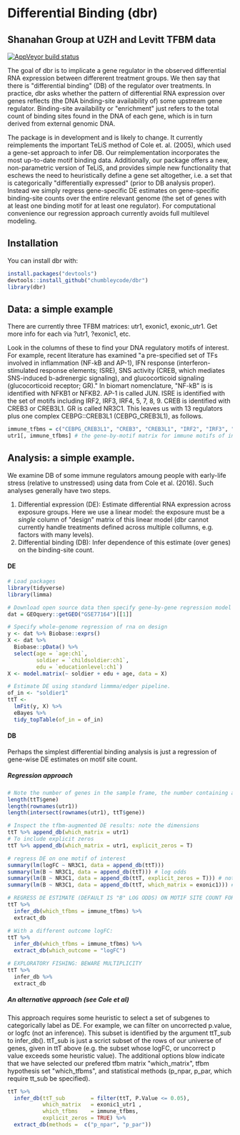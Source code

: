 
<!-- README.md is generated from README.Rmd. Please edit that file -->
Differential Binding (dbr)
==========================

Shanahan Group at UZH and Levitt TFBM data
------------------------------------------

<!-- [![Travis build status](https://travis-ci.org/chumbleycode/dbr.svg?branch=master)](https://travis-ci.org/chumbleycode/dbr) -->
[![AppVeyor build status](https://ci.appveyor.com/api/projects/status/github/chumbleycode/dbr?branch=master&svg=true)](https://ci.appveyor.com/project/chumbleycode/dbr)

The goal of dbr is to implicate a gene regulator in the observed differential RNA expression between differerent treatment groups. We then say that there is "differential binding" (DB) of the regulator over treatments. In practice, dbr asks whether the pattern of differential RNA expression over genes reflects (the DNA binding-site availability of) some upstream gene regulator. Binding-site availability or "enrichment" just refers to the total count of binding sites found in the DNA of each gene, which is in turn derived from external genomic DNA.

The package is in development and is likely to change. It currently reimplements the important TeLiS method of Cole et. al. (2005), which used a gene-set approach to infer DB. Our reimplementation incorporates the most up-to-date motif binding data. Additionally, our package offers a new, non-parametric version of TeLiS, and provides simple new functionality that eschews the need to heuristically define a gene set altogether, i.e. a set that is categorically "differentially expressed" (prior to DB analysis proper). Instead we simply regress gene-specific DE estimates on gene-specific binding-site counts over the entire relevant genome (the set of genes with at least one binding motif for at least one regulator). For computational convenience our regression approach currently avoids full multilevel modeling.

Installation
------------

You can install dbr with:

``` r
install.packages("devtools")
devtools::install_github("chumbleycode/dbr")
library(dbr)
```

Data: a simple example
----------------------

There are currently three TFBM matrices: utr1, exonic1, exonic\_utr1. Get more info for each via ?utr1, ?exonic1, etc.

Look in the columns of these to find your DNA regulatory motifs of interest. For example, recent literature has examined "a pre-specified set of TFs involved in inflammation (NF-kB and AP-1), IFN response (interferon-stimulated response elements; ISRE), SNS activity (CREB, which mediates SNS-induced b-adrenergic signaling), and glucocorticoid signaling (glucocorticoid receptor; GR)." In biomart nomenclature, "NF-kB" is is identified with NFKB1 or NFKB2. AP-1 is called JUN. ISRE is identified with the set of motifs including IRF2, IRF3, IRF4, 5, 7, 8, 9. CREB is identified with CREB3 or CREB3L1. GR is called NR3C1. This leaves us with 13 regulators plus one complex CEBPG::CREB3L1 (CEBPG\_CREB3L1), as follows.

``` r
immune_tfbms = c("CEBPG_CREB3L1", "CREB3", "CREB3L1", "IRF2", "IRF3", "IRF4", "IRF5", "IRF7", "IRF8", "IRF9", "JUN", "NFKB1", "NFKB2", "NR3C1")
utr1[, immune_tfbms] # the gene-by-motif matrix for immune motifs of interest
```

Analysis: a simple example.
---------------------------

We examine DB of some immune regulators amoung people with early-life stress (relative to unstressed) using data from Cole et al. (2016). Such analyses generally have two steps.

1.  Differential expression (DE): Estimate differential RNA expression across exposure groups. Here we use a linear model: the exposure must be a *single* column of "design" matrix of this linear model (dbr cannot currently handle treatments defined across multiple collumns, e.g. factors with many levels).
2.  Differential binding (DB): Infer dependence of this estimate (over genes) on the binding-site count.

#### DE

``` r
# Load packages
library(tidyverse)
library(limma)

# Download open source data then specify gene-by-gene regression model
dat = GEOquery::getGEO("GSE77164")[[1]]

# Specify whole-genome regression of rna on design
y <- dat %>% Biobase::exprs()
X <- dat %>%
  Biobase::pData() %>%
  select(age = `age:ch1`,
         soldier = `childsoldier:ch1`,
         edu = `educationlevel:ch1`)
X <- model.matrix(~ soldier + edu + age, data = X) 

# Estimate DE using standard limmma/edger pipeline. 
of_in <- "soldier1"
ttT <-
  lmFit(y, X) %>%
  eBayes %>%
  tidy_topTable(of_in = of_in)
```

#### DB

Perhaps the simplest differential binding analysis is just a regression of gene-wise DE estimates on motif site count.

##### Regression approach

``` r
# Note the number of genes in the sample frame, the number containing at least 1 DNA motif, and the intersection of these gene-sets.
length(ttT$gene)
length(rownames(utr1))
length(intersect(rownames(utr1), ttT$gene))

# Inspect the tfbm-augmented DE results: note the dimensions
ttT %>% append_db(which_matrix = utr1) 
# To include explicit zeros
ttT %>% append_db(which_matrix = utr1, explicit_zeros = T)

# regress DE on one motif of interest
summary(lm(logFC ~ NR3C1, data = append_db(ttT))) 
summary(lm(B ~ NR3C1, data = append_db(ttT))) # log odds
summary(lm(B ~ NR3C1, data = append_db(ttT, explicit_zeros = T))) # note: different degrees of freedom
summary(lm(B ~ NR3C1, data = append_db(ttT, which_matrix = exonic1))) # note: different binding location 

# REGRESS DE ESTIMATE (DEFAULT IS "B" LOG ODDS) ON MOTIF SITE COUNT FOR THE TRANSCRIPTION FACTOR: BEWARE MULTIPLICITY
ttT %>%
  infer_db(which_tfbms = immune_tfbms) %>%
  extract_db

# With a different outcome logFC:
ttT %>%
  infer_db(which_tfbms = immune_tfbms) %>%
  extract_db(which_outcome = "logFC")

# EXPLORATORY FISHING: BEWARE MULTIPLICITY
ttT %>%
  infer_db %>%
  extract_db 
```

##### An alternative approach (see Cole et al)

This approach requires some heuristic to select a set of subgenes to categorically label as DE. For example, we can filter on uncorrected p.value, or logfc (not an inference). This subset is identified by the argument ttT\_sub to infer\_db(). ttT\_sub is just a scrict subset of the rows of our universe of genes, given in ttT above (e.g. the subset whose logFC, or uncorrect p value exceeds some heuristic value). The additional options blow indicate that we have selected our prefered tfbm matrix "which\_matrix", tfbm hypothesis set "which\_tfbms", and statistical methods (p\_npar, p\_par, which require tt\_sub be specified).

``` r
ttT %>%
  infer_db(ttT_sub        = filter(ttT, P.Value <= 0.05),
           which_matrix   = exonic1_utr1 ,
           which_tfbms    = immune_tfbms,
           explicit_zeros = TRUE) %>%
  extract_db(methods =  c("p_npar", "p_par")) 
```
